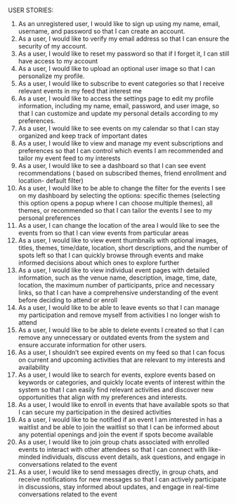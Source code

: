 USER STORIES:
1. As an unregistered user, I would like to sign up using my name, email, username, and password so that I can create an account.
2. As a user, I would like to verify my email address so that I can ensure the security of my account.
3. As a user, I would like to reset my password so that if I forget it, I can still have access to my account
4. As a user, I would like to upload an optional user image so that I can personalize my profile.
5. As a user, I would like to subscribe to event categories so that I receive relevant events in my feed that interest me
6. As a user, I would like to access the settings page to edit my profile information, including my name, email, password, and user image, so that I can customize and update my personal details according to my preferences.
7. As a user, I would like to see events on my calendar so that I can stay organized and keep track of important dates
8. As a user, I would like to view and manage my event subscriptions and preferences so that I can control which events I am recommended and tailor my event feed to my interests 
9. As a user, I would like to see a dashboard so that I can see event recommendations ( based on subscribed themes, friend enrollment and location- default filter)
10. As a user, I would like to be able to change the filter for the events I see on my dashboard by selecting the options: specific themes (selecting this option opens a popup where I can choose multiple themes), all themes, or recommended so that I can tailor the events I see to my personal preferences
11. As a user, I can change the location of the area I would like to see the events from so that I can view events from particular areas
12. As a user, I would like to view event thumbnails with optional images, titles, themes, time/date, location, short descriptions, and the number of spots left so that I can quickly browse through events and make informed decisions about which ones to explore further
13. As a user, I would like to view individual event pages with detailed information, such as the venue name, description, image, time, date, location, the maximum number of participants, price and necessary links, so that I can have a comprehensive understanding of the event before deciding to attend or enroll
14. As a user, I would like to be able to leave events so that I can manage my participation and remove myself from activities I no longer wish to attend
15. As a user, I would like to be able to delete events I created so that I can remove any unnecessary or outdated events from the system and ensure accurate information for other users.
16. As a user, I shouldn’t see expired events on my feed so that I can focus on current and upcoming activities that are relevant to my interests and availability
17. As a user, I would like to search for events, explore events based on keywords or categories, and quickly locate events of interest within the system so that I can easily find relevant activities and discover new opportunities that align with my preferences and interests.
18. As a user, I would like to enroll in events that have available spots so that I can secure my participation in the desired activities
19. As a user, I would like to be notified if an event I am interested in has a waitlist and be able to join the waitlist  so that I can be informed about any potential openings and join the event if spots become available
20. As a user, I would like to join group chats associated with enrolled events to interact with other attendees so that I can connect with like-minded individuals, discuss event details, ask questions, and engage in conversations related to the event
21. As a user, I would like to send messages directly, in group chats, and receive notifications for new messages so that I can actively participate in discussions, stay informed about updates, and engage in real-time conversations related to the event



